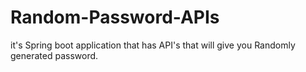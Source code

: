# Random-Password-APIs
it's Spring boot application that has API's that will give you Randomly generated password.
